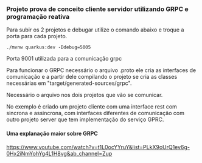 ### Projeto prova de conceito cliente servidor utilizando GRPC e programação reativa

Para subir os 2 projetos e debugar utilize o comando abaixo e troque a porta para cada projeto.

```shell script
./mvnw quarkus:dev -Ddebug=5005
```

Porta 9001 utilizada para a comunicação grpc

Para funcionar o GRPC necessário o arquivo .proto ele cria as interfaces de comunicação e a partir dele compilando o projeto se cria as classes necessárias em "target/generated-sources/grpc". 

Necessário o arquivo nos dois projetos que vão se comunicar.

No exemplo é criado um projeto cliente com uma interface rest com sincrona e assincrona, com interfaces diferentes de comunicação com outro projeto server que tem implementação do serviço GPRC.


#### Uma explanação maior sobre GRPC

https://www.youtube.com/watch?v=t1L0ocYYruY&list=PLkX9oUrQ1ev6g-0Hx2iNmYohYg4L1H8vg&ab_channel=Zup
